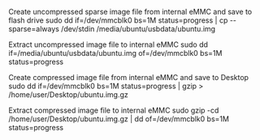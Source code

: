 
Create uncompressed sparse image file from internal eMMC and save to flash drive
sudo dd if=/dev/mmcblk0 bs=1M status=progress | cp --sparse=always /dev/stdin /media/ubuntu/usbdata/ubuntu.img

Extract uncompressed image file to internal eMMC
sudo dd if=/media/ubuntu/usbdata/ubuntu.img of=/dev/mmcblk0 bs=1M status=progress

Create compressed image file from internal eMMC and save to Desktop
sudo dd if=/dev/mmcblk0 bs=1M status=progress | gzip > /home/user/Desktop/ubuntu.img.gz

Extract compressed image file to internal eMMC
sudo gzip -cd /home/user/Desktop/ubuntu.img.gz | dd of=/dev/mmcblk0 bs=1M status=progress
